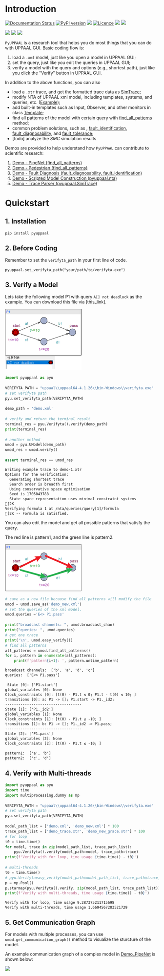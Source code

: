 # Introduction

[![Documentation Status](https://readthedocs.org/projects/pyuppaal/badge/?version=latest)](https://pyuppaal.readthedocs.io/en/latest/?badge=latest) 
[![PyPI version](https://badge.fury.io/py/pyuppaal.svg)](https://badge.fury.io/py/pyuppaal)
![](https://img.shields.io/badge/test-passing-brightgreen)
[![Licence](https://img.shields.io/github/license/jack0chan/pyuppaal)](https://opensource.org/licenses/mit-license.php)
[![](https://img.shields.io/badge/github-Jack0Chan-blue)](https://github.com/Jack0Chan)
[![](https://img.shields.io/badge/group-HCPS-blue)](https://www.yuque.com/hcps) 

![](https://img.shields.io/badge/platform-Windows-blue) 
![](https://img.shields.io/badge/platform-Linux-blue) 
![](https://img.shields.io/badge/platform-MacOS-blue)



`PyUPPAAL` is a research tool that helps you do most things that you can do with UPPAAL GUI. Basic coding flow is:

1. load a `.xml` model, just like you open a model in UPPAAL GUI;
2. set the query, just like you edit the queries in UPPAAL GUI;
3. verify a model with the query and options (e.g., shortest path), just like you click the "Verify" button in UPPAAL GUI.

In addition to the above functions, you can also

- load a `.xtr` trace, and get the formatted trace data as [SimTrace](https://pyuppaal.readthedocs.io/en/latest/USER%20API.html#pyuppaal.tracer.SimTrace);
- modify NTA of UPPAAL xml model, including templates, systems, and queries, etc. ([Example](https://pyuppaal.readthedocs.io/en/latest/Demo4-Scripted%20Model%20Construction.html));
- add built-in templates such as Input, Observer, and other monitors in class [Template](https://pyuppaal.readthedocs.io/en/latest/USER%20API.html#pyuppaal.nta.Template);
- find all patterns of the model with certain query with [find_all_patterns](https://pyuppaal.readthedocs.io/en/latest/USER%20API.html#pyuppaal.umodel.UModel.find_all_patterns) method;
- common problem solutions, such as , [fault_identification](https://pyuppaal.readthedocs.io/en/latest/USER%20API.html#pyuppaal.umodel.UModel.fault_identification), [fault_diagnosability](https://pyuppaal.readthedocs.io/en/latest/USER%20API.html#pyuppaal.umodel.UModel.fault_diagnosability), and [fault_tolerance](https://pyuppaal.readthedocs.io/en/latest/USER%20API.html#pyuppaal.umodel.UModel.fault_tolerance);
- [todo] analyze the *SMC* simulation results.

Demos are provided to help understand how `PyUPPAAL` can contribute to scientific research:

1. [Demo - PipeNet (find_all_patterns)](https://pyuppaal.readthedocs.io/en/latest/Demo1-PipeNet.html)
2. [Demo - Pedestrian (find_all_patterns)](https://pyuppaal.readthedocs.io/en/latest/Demo2-Pedestrian.html)
3. [Demo - Fault Diagnosis (fault_diagnosability, fault_identification)](https://pyuppaal.readthedocs.io/en/latest/Demo3-Fault%20Diagnosis.html)
4. [Demo - Scripted Model Construction (pyuppaal.nta)](https://pyuppaal.readthedocs.io/en/latest/Demo4-Scripted%20Model%20Construction.html)
5. [Demo - Trace Parser (pyuppaal.SimTrace)](https://pyuppaal.readthedocs.io/en/latest/Demo5-Trace%20Parser.html)

# Quickstart

## 1. Installation

`pip install pyuppaal`

## 2. Before Coding

Remember to set the `verifyta_path` in your first line of code.

`pyuppaal.set_verifyta_path("your/path/to/verifyta.exe")`



## 3. Verify a Model

Lets take the following model P1 with query `A[] not deadlock` as the example. You can download this file via [this_link].

<img src=https://raw.githubusercontent.com/Jack0Chan/pyuppaal/main/src/test_integration/figs/demo.png width=250 />


```python
import pyuppaal as pyu

VERIFYTA_PATH = "uppaal\\uppaal64-4.1.26\\bin-Windows\\verifyta.exe"
# set verifyta path
pyu.set_verifyta_path(VERIFYTA_PATH)

demo_path = 'demo.xml'

# verify and return the terminal result
terminal_res = pyu.Verifyta().verify(demo_path)
print(terminal_res)

# another method
umod = pyu.UModel(demo_path)
umod_res = umod.verify()

assert terminal_res == umod_res

```

    Writing example trace to demo-1.xtr
    Options for the verification:
      Generating shortest trace
      Search order is breadth first
      Using conservative space optimisation
      Seed is 1705043788
      State space representation uses minimal constraint systems
    [2K
    Verifying formula 1 at /nta/queries/query[1]/formula
    [2K -- Formula is satisfied.
    
    

You can also edit the model and get all possible patterns that satisfy the query.

The red line is pattern1, and the green line is pattern2.

<img src=https://raw.githubusercontent.com/Jack0Chan/pyuppaal/main/src/test_integration/figs/demo_patterns.png width=250 />


```python
# save as a new file because find_all_patterns will modify the file
umod = umod.save_as('demo_new.xml')
# set the queries of the xml model.
umod.queries ='E<> P1.pass'

print("broadcast channels: ", umod.broadcast_chan)
print("queries: ", umod.queries)
# get one trace
print('\n', umod.easy_verify())
# find all patterns
all_patterns = umod.find_all_patterns()
for i, pattern in enumerate(all_patterns):
    print(f'pattern{i+1}: ', pattern.untime_pattern)

```

    broadcast channels:  ['b', 'a', 'd', 'c']
    queries:  ['E<> P1.pass']
    
     State [0]: ['P1.start']
    global_variables [0]: None
    Clock_constraints [0]: [t(0) - P1.t ≤ 0; P1.t - t(0) ≤ 10; ]
    transitions [0]: a: P1 -> []; P1.start -> P1._id2; 
    -----------------------------------
    State [1]: ['P1._id2']
    global_variables [1]: None
    Clock_constraints [1]: [t(0) - P1.t ≤ -10; ]
    transitions [1]: b: P1 -> []; P1._id2 -> P1.pass; 
    -----------------------------------
    State [2]: ['P1.pass']
    global_variables [2]: None
    Clock_constraints [2]: [t(0) - P1.t ≤ -10; ]
    
    pattern1:  ['a', 'b']
    pattern2:  ['c', 'd']
    

## 4. Verify with Multi-threads


```python
import pyuppaal as pyu
import time
import multiprocessing.dummy as mp

VERIFYTA_PATH = "uppaal\\uppaal64-4.1.26\\bin-Windows\\verifyta.exe"
# set verifyta path
pyu.set_verifyta_path(VERIFYTA_PATH)

model_path_list = ['demo.xml', 'demo_new.xml'] * 100
trace_path_list = ['demo_trace.xtr', 'demo_new_grace.xtr'] * 100
# for loop
t0 = time.time()
for model, trace in zip(model_path_list, trace_path_list):
    pyu.Verifyta().verify(model_path=model, trace_path=trace)
print(f'Verify with for loop, time usage {time.time() - t0}')

# multi-threads
t0 = time.time()
# pyu.Verifytaeasy_verify(model_path=model_path_list, trace_path=trace_path_list, num_threads=20)
p = mp.Pool()
p.starmap(pyu.Verifyta().verify, zip(model_path_list, trace_path_list))
print(f'Verify with multi-threads, time usage {time.time() - t0}')

```

    Verify with for loop, time usage 9.287375211715698
    Verify with multi-threads, time usage 1.6694567203521729
    

## 5. Get Communication Graph

For models with multiple processes, you can use `umod.get_communication_graph()` method to visualize the sturcture of the model.

An example communication graph of a complex model in [Demo_PipeNet](https://pyuppaal.readthedocs.io/en/latest/Demo1-PipeNet.html#visualize-the-architecture) is shown below:


[![](https://mermaid.ink/img/pako:eNpVjs0KwjAQhF-l7Lk56DEHT714UUGPC7JttjaQpCHdiFL67kYo_pxmmG8GZoZuNAwaboniUF0aDCcb-cCCYR9iLnJsJ053TmuglH3LtSXnlNp92qtRih9WtoV8d39o84OgBs_JkzXlwYyhqhBkYM8IuljDPWUnCBiWUqUs4_kZOtCSMteQoyHhxlL57kH35CZeXq-ESg8?type=png)](https://mermaid.live/edit#pako:eNpVjs0KwjAQhF-l7Lk56DEHT714UUGPC7JttjaQpCHdiFL67kYo_pxmmG8GZoZuNAwaboniUF0aDCcb-cCCYR9iLnJsJ053TmuglH3LtSXnlNp92qtRih9WtoV8d39o84OgBs_JkzXlwYyhqhBkYM8IuljDPWUnCBiWUqUs4_kZOtCSMteQoyHhxlL57kH35CZeXq-ESg8)
